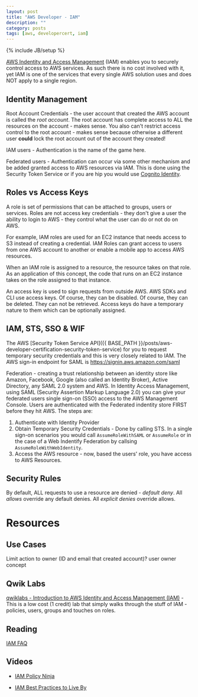 ```yaml
---
layout: post
title: "AWS Developer - IAM"
description: ""
category: posts
tags: [aws, developercert, iam]
---
```

{% include JB/setup %}

[AWS Indentity and Access Management](https://aws.amazon.com/iam/) (IAM) enables you to securely control access to AWS services. As such there is no cost involved with it, yet IAM is one of the services that every single AWS solution uses and does NOT apply to a single region.

## Identity Management
Root Account Credentials - the user account that created the AWS account is called the *root account*. The root account has complete access to ALL the resources on the account - makes sense. You also can't restrict access control to the root account - makes sense because otherwise a different user **could** lock the root account out of the account they created!

IAM users - Authentication is the name of the game here. 

Federated users - Authentication can occur via some other mechanism and be added granted access to AWS resources via IAM. This is done using the Security Token Service or if you are hip you would use [Cognito Identity](https://docs.aws.amazon.com/cognito/latest/developerguide/cognito-identity.html).

## Roles vs Access Keys
A role is set of permissions that can be attached to groups, users or services. Roles are not access key credentials - they don't give a user the ability to login to AWS - they control what the user can do or not do on AWS.

For example, IAM roles are used for an EC2 instance that needs access to S3 instead of creating a credential. IAM Roles can grant access to users from one AWS account to another or enable a mobile app to access AWS resources.

When an IAM role is assigned to a resource, the resource takes on that role. As an application of this concept, the code that runs on an EC2 instance takes on the role assigned to that instance.

An access key is used to sign requests from outside AWS. AWS SDKs and CLI use access keys. Of course, they can be disabled. Of course, they can be deleted. They can not be retrieved. Access keys do have a temporary nature to them which can be optionally assigned.

## IAM, STS, SSO &amp; WIF
The AWS [Security Token Service API]({{ BASE_PATH }}/posts/aws-developer-certification-security-token-service) for you to request temporary security credentials and this is very closely related to IAM. The AWS sign-in endpoint for SAML is https://signin.aws.amazon.com/saml

Federation - creating a trust relationship between an identity store like Amazon, Facebook, Google (also called an Identity Broker), Active Directory, any SAML 2.0 system and AWS. In Identity Access Management, using SAML (Security Assertion Markup Language 2.0) you can give your federated users single sign-on (SSO) access to the AWS Management Console. Users are authenticated with the Federated indentity store FIRST before they hit AWS. The steps are:

1. Authenticate with Identity Provider 
2. Obtain Temporary Security Credentials - Done by calling STS. In a single sign-on scenarios you would call `AssumeRoleWithSAML` or `AssumeRole` or in the case of a Web Indentify Federation by callsing `AssumeRoleWithWebIdentity`.
3. Access the AWS resource - now, based the users' role, you have access to AWS Resources.

## Security Rules
By default, ALL requests to use a resource are denied - *default deny*.
All *allows* override any default denies.
All *explicit denies* override allows.

# Resources

## Use Cases
Limit action to owner (ID and email that created account)? user owner concept

## Qwik Labs
[qwiklabs - Introduction to AWS Identity and Access Management (IAM)](https://qwiklabs.com/focuses/2885) - This is a low cost (1 credit) lab that simply walks through the stuff of IAM - policies, users, groups and touches on roles.

## Reading
[IAM FAQ](https://aws.amazon.com/iam/faqs/)

## Videos

* [IAM Policy Ninja](https://www.youtube.com/watch?v=Du478i9O_mc)

* [IAM Best Practices to Live By](https://www.youtube.com/watch?v=_wiGpBQGCjU)